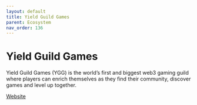 ```yaml
---
layout: default
title: Yield Guild Games
parent: Ecosystem
nav_order: 136
---
```

# Yield Guild Games

Yield Guild Games (YGG) is the world’s first and biggest web3 gaming guild where players can enrich themselves as they find their community, discover games and level up together.

[Website](https://yieldguild.io)